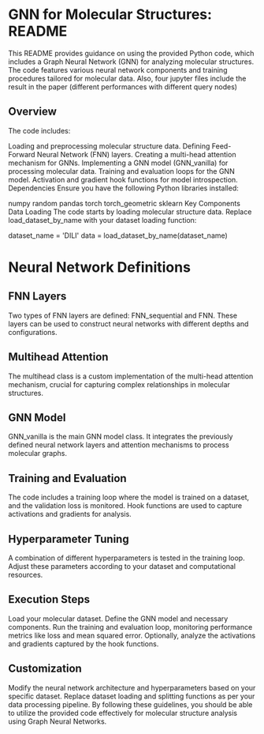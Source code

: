 # GNN for Molecular Structures: README
This README provides guidance on using the provided Python code, which includes a Graph Neural Network (GNN) for analyzing molecular structures. The code features various neural network components and training procedures tailored for molecular data.
Also, four jupyter files include the result in the paper (different performances with different query nodes)
## Overview
The code includes:

Loading and preprocessing molecular structure data.
Defining Feed-Forward Neural Network (FNN) layers.
Creating a multi-head attention mechanism for GNNs.
Implementing a GNN model (GNN_vanilla) for processing molecular data.
Training and evaluation loops for the GNN model.
Activation and gradient hook functions for model introspection.
Dependencies
Ensure you have the following Python libraries installed:

numpy
random
pandas
torch
torch_geometric
sklearn
Key Components
Data Loading
The code starts by loading molecular structure data. Replace load_dataset_by_name with your dataset loading function:

dataset_name = 'DILI'
data = load_dataset_by_name(dataset_name)
# Neural Network Definitions
## FNN Layers
Two types of FNN layers are defined: FNN_sequential and FNN. These layers can be used to construct neural networks with different depths and configurations.

## Multihead Attention
The multihead class is a custom implementation of the multi-head attention mechanism, crucial for capturing complex relationships in molecular structures.

## GNN Model
GNN_vanilla is the main GNN model class. It integrates the previously defined neural network layers and attention mechanisms to process molecular graphs.

## Training and Evaluation
The code includes a training loop where the model is trained on a dataset, and the validation loss is monitored. Hook functions are used to capture activations and gradients for analysis.

## Hyperparameter Tuning
A combination of different hyperparameters is tested in the training loop. Adjust these parameters according to your dataset and computational resources.

## Execution Steps
Load your molecular dataset.
Define the GNN model and necessary components.
Run the training and evaluation loop, monitoring performance metrics like loss and mean squared error.
Optionally, analyze the activations and gradients captured by the hook functions.
## Customization
Modify the neural network architecture and hyperparameters based on your specific dataset.
Replace dataset loading and splitting functions as per your data processing pipeline.
By following these guidelines, you should be able to utilize the provided code effectively for molecular structure analysis using Graph Neural Networks.
